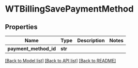 # WTBillingSavePaymentMethod


## Properties
Name | Type | Description | Notes
------------ | ------------- | ------------- | -------------
**payment_method_id** | **str** |  | 

[[Back to Model list]](../README.md#documentation-for-models) [[Back to API list]](../README.md#documentation-for-api-endpoints) [[Back to README]](../README.md)


